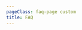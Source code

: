 ```yaml
---
pageClass: faq-page custom
title: FAQ
---
```


<template>
  <div class="faq">
    !!!include(./docs/.vuepress/pages/faq/search-section.md)!!!
    <div class="search-results-section">
      <div class="container container--narrow">
        <h2 v-show="notFoundResults" class="no-results text-center">No results found.</h2>
        <div v-show="!notFoundResults">
          !!!include(./docs/.vuepress/pages/faq/general.md)!!!
          !!!include(./docs/.vuepress/pages/faq/technical.md)!!!
          !!!include(./docs/.vuepress/pages/faq/security.md)!!!
        </div>
      </div>
    </div>
  </div>
</template>

<script>
import searchSection from '../.vuepress/components/search-section.vue';
import accordion from '../.vuepress/components/simple-accordion/accordion.vue';
import accordionItem from '../.vuepress/components/simple-accordion/accordion-item.vue';

export default {
  components: {
    accordion,
    accordionItem,
    searchSection,
  },

  data() {
    return {
      filteredDaqData: {},
      notFoundResults: false,
      notFoundResult1s: {
        container1: false,
        container2: false,
        container3: false,
      },
      searchString: '',
      containersVisible: {
        1: false,
        2: false,
        3: false
      }
    }
  },
  mounted() {
    this.applyFilter();
  },
  watch: {
    searchString(val) {
      this.applyFilter(val);
      this.hiddenTitle();
    }
  },
  methods: {
    applyFilter() {
      const container1 = this.$refs['accordion-container-1'].$children;
      const container2 = this.$refs['accordion-container-2'].$children;
      const container3 = this.$refs['accordion-container-3'].$children;
      const containers = [...container1, ...container2, ...container3];

      containers.forEach(el => {
        el.showElement = !el.$el.innerText.toLowerCase().includes(this.searchString.toLowerCase());
      });

      this.notFoundResults = !!containers?.every(el => el.showElement);
    },
    hiddenTitle() {
      this.containersVisible[1] = this.$refs['accordion-container-1']?.$children?.every(el =>
          el.showElement);
      this.containersVisible[2] = this.$refs['accordion-container-2']?.$children?.every(el =>
          el.showElement);
      this.containersVisible[3] = this.$refs['accordion-container-3']?.$children?.every(el =>
          el.showElement);
    }
  }
}
</script>

